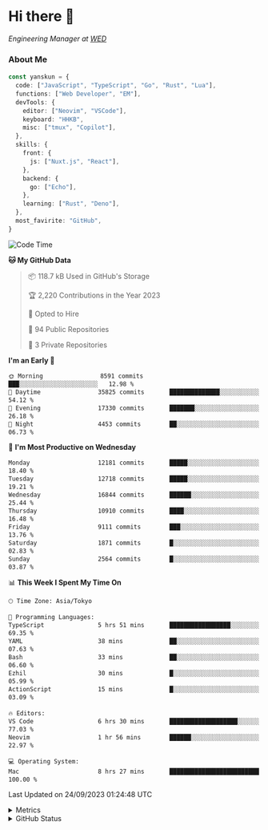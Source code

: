 # Hi there&nbsp;:wave:

<!-- ![Alt text](https://spotify-recently-played-readme.vercel.app/api?user=31kynbuubkiu3r4qh4hjuaglhfay) -->

_Engineering Manager at [WED](https://github.com/wedinc)_

### About Me

```ts
const yanskun = {
  code: ["JavaScript", "TypeScript", "Go", "Rust", "Lua"],
  functions: ["Web Developer", "EM"],
  devTools: {
    editor: ["Neovim", "VSCode"],
    keyboard: "HHKB",
    misc: ["tmux", "Copilot"],
  },
  skills: {
    front: {
      js: ["Nuxt.js", "React"],
    },
    backend: {
      go: ["Echo"],
    },
    learning: ["Rust", "Deno"],
  },
  most_favirite: "GitHub",
}
```

<!--START_SECTION:waka-->
![Code Time](http://img.shields.io/badge/Code%20Time-486%20hrs%207%20mins-blue)

**🐱 My GitHub Data** 

> 📦 118.7 kB Used in GitHub's Storage 
 > 
> 🏆 2,220 Contributions in the Year 2023
 > 
> 💼 Opted to Hire
 > 
> 📜 94 Public Repositories 
 > 
> 🔑 3 Private Repositories 
 > 
**I'm an Early 🐤** 

```text
🌞 Morning                8591 commits        ███░░░░░░░░░░░░░░░░░░░░░░   12.98 % 
🌆 Daytime                35825 commits       ██████████████░░░░░░░░░░░   54.12 % 
🌃 Evening                17330 commits       ███████░░░░░░░░░░░░░░░░░░   26.18 % 
🌙 Night                  4453 commits        ██░░░░░░░░░░░░░░░░░░░░░░░   06.73 % 
```
📅 **I'm Most Productive on Wednesday** 

```text
Monday                   12181 commits       █████░░░░░░░░░░░░░░░░░░░░   18.40 % 
Tuesday                  12718 commits       █████░░░░░░░░░░░░░░░░░░░░   19.21 % 
Wednesday                16844 commits       ██████░░░░░░░░░░░░░░░░░░░   25.44 % 
Thursday                 10910 commits       ████░░░░░░░░░░░░░░░░░░░░░   16.48 % 
Friday                   9111 commits        ███░░░░░░░░░░░░░░░░░░░░░░   13.76 % 
Saturday                 1871 commits        █░░░░░░░░░░░░░░░░░░░░░░░░   02.83 % 
Sunday                   2564 commits        █░░░░░░░░░░░░░░░░░░░░░░░░   03.87 % 
```


📊 **This Week I Spent My Time On** 

```text
🕑︎ Time Zone: Asia/Tokyo

💬 Programming Languages: 
TypeScript               5 hrs 51 mins       █████████████████░░░░░░░░   69.35 % 
YAML                     38 mins             ██░░░░░░░░░░░░░░░░░░░░░░░   07.63 % 
Bash                     33 mins             ██░░░░░░░░░░░░░░░░░░░░░░░   06.60 % 
Ezhil                    30 mins             █░░░░░░░░░░░░░░░░░░░░░░░░   05.99 % 
ActionScript             15 mins             █░░░░░░░░░░░░░░░░░░░░░░░░   03.09 % 

🔥 Editors: 
VS Code                  6 hrs 30 mins       ███████████████████░░░░░░   77.03 % 
Neovim                   1 hr 56 mins        ██████░░░░░░░░░░░░░░░░░░░   22.97 % 

💻 Operating System: 
Mac                      8 hrs 27 mins       █████████████████████████   100.00 % 
```


 Last Updated on 24/09/2023 01:24:48 UTC
<!--END_SECTION:waka-->

<details>
  <summary>Metrics</summary>
  <img src="https://github.com/yanskun/yanskun/blob/main/github-metrics.svg" alt="Metrics">
</details>

<details>
  <summary>GitHub Status</summary>
  <picture>
    <source media="(prefers-color-scheme: dark)" srcset="https://raw.githubusercontent.com/yanskun/yanskun/master/profile-summary-card-output/nord_dark/0-profile-details.svg">
   <img src="https://raw.githubusercontent.com/yanskun/yanskun/master/profile-summary-card-output/default/0-profile-details.svg">
  </picture>
  <br>
  <picture>
    <source media="(prefers-color-scheme: dark)" srcset="https://raw.githubusercontent.com/yanskun/yanskun/master/profile-summary-card-output/nord_dark/1-repos-per-language.svg">
   <img src="https://raw.githubusercontent.com/yanskun/yanskun/master/profile-summary-card-output/default/1-repos-per-language.svg">
  </picture>
  <picture>
    <source media="(prefers-color-scheme: dark)" srcset="https://raw.githubusercontent.com/yanskun/yanskun/master/profile-summary-card-output/nord_dark/2-most-commit-language.svg">
   <img src="https://raw.githubusercontent.com/yanskun/yanskun/master/profile-summary-card-output/default/2-most-commit-language.svg">
  </picture>
  <br>
  <picture>
    <source media="(prefers-color-scheme: dark)" srcset="https://raw.githubusercontent.com/yanskun/yanskun/master/profile-summary-card-output/nord_dark/3-stats.svg">
   <img src="https://raw.githubusercontent.com/yanskun/yanskun/master/profile-summary-card-output/default/3-stats.svg">
  </picture>
  <picture>
    <source media="(prefers-color-scheme: dark)" srcset="https://raw.githubusercontent.com/yanskun/yanskun/master/profile-summary-card-output/nord_dark/4-productive-time.svg">
   <img src="https://raw.githubusercontent.com/yanskun/yanskun/master/profile-summary-card-output/default/4-productive-time.svg">
  </picture>
</details>
